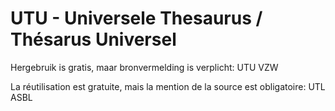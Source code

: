 # UTU - Universele Thesaurus / Thésarus Universel

Hergebruik is gratis, maar bronvermelding is verplicht: UTU VZW

La réutilisation est gratuite, mais la mention de la source est obligatoire: UTL ASBL
